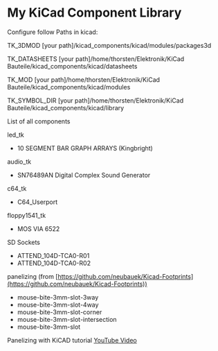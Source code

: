 # My KiCad Component Library

Configure follow Paths in kicad:

TK_3DMOD            [your path]/kicad_components/kicad/modules/packages3d

TK_DATASHEETS       [your path]/home/thorsten/Elektronik/KiCad Bauteile/kicad_components/kicad/datasheets

TK_MOD              [your path]/home/thorsten/Elektronik/KiCad Bauteile/kicad_components/kicad/modules

TK_SYMBOL_DIR       [your path]/home/thorsten/Elektronik/KiCad Bauteile/kicad_components/kicad/library

List of all components

led_tk

- 10 SEGMENT BAR GRAPH ARRAYS (Kingbright)

audio_tk

- SN76489AN Digital Complex Sound Generator

c64_tk

- C64_Userport

floppy1541_tk

- MOS VIA 6522

SD Sockets

- ATTEND_104D-TCA0-R01
- ATTEND_104D-TCA0-R02

panelizing (from [https://github.com/neubauek/Kicad-Footprints](https://github.com/neubauek/Kicad-Footprints))

- mouse-bite-3mm-slot-3way
- mouse-bite-3mm-slot-4way
- mouse-bite-3mm-slot-corner
- mouse-bite-3mm-slot-intersection
- mouse-bite-3mm-slot

Panelizing with KiCAD tutorial [YouTube Video](https://www.youtube.com/watch?v=RfKCsGOrUSo&t=1481s)
